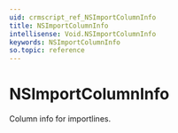 ```yaml
---
uid: crmscript_ref_NSImportColumnInfo
title: NSImportColumnInfo
intellisense: Void.NSImportColumnInfo
keywords: NSImportColumnInfo
so.topic: reference
---
```


# NSImportColumnInfo

Column info for importlines.
